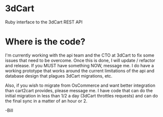 # 3dCart
Ruby interface to the 3dCart REST API

# Where is the code?
I'm currently working with the api team and the CTO at 3dCart to fix some issues that need to be overcome. Once this is done, I will update / refactor and release. If you MUST have something NOW, message me. I do have a working prototype that works around the current limitations of the api and database design that plagues 3dCart migrations, etc.

Also, if you wish to migrate from OsCommerce and want better integration than cart2cart provides, please message me. I have code that can do the initial migration in less than 1/2 a day (3dCart throttles requests) and can do the final sync in a matter of an hour or 2.

-Bill

